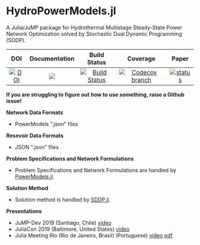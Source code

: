 # HydroPowerModels.jl
A Julia/JuMP package for Hydrothermal Multistage Steady-State Power Network Optimization solved by Stochastic Dual Dynamic Programming (SDDP).

| **DOI** |**Documentation** | **Build Status** | **Coverage** | **Paper** |
|:-----------------:|:-----------------:|:-----------------:|:-----------------:|:-----------------:|
|[![DOI](https://zenodo.org/badge/166077703.svg)](https://zenodo.org/badge/latestdoi/166077703)|[![][docs-latest-img]][docs-latest-url] | [![Build Status][build-img]][build-url] | [![Codecov branch][codecov-img]][codecov-url] | [![status][paper-img]][paper-url] |

[build-img]: https://travis-ci.com/andrewrosemberg/HydroPowerModels.jl.svg?branch=master
[build-url]: https://travis-ci.com/andrewrosemberg/HydroPowerModels.jl

[codecov-img]: https://codecov.io/gh/andrewrosemberg/HydroPowerModels.jl/coverage.svg?branch=master
[codecov-url]: https://codecov.io/gh/andrewrosemberg/HydroPowerModels.jl?branch=master

[docs-latest-img]: https://img.shields.io/badge/docs-latest-blue.svg
[docs-latest-url]: https://andrewrosemberg.github.io/HydroPowerModels.jl/latest/

[paper-img]: https://submissions.juliacon.org/papers/ad43bcbd43a6f904e60db8838c177520/status.svg
[paper-url]: https://submissions.juliacon.org/papers/ad43bcbd43a6f904e60db8838c177520

**If you are struggling to figure out how to use something, raise a Github issue!**

**Network Data Formats**
* PowerModels ".json" files

**Resevoir Data Formats**
* JSON ".json" files

**Problem Specifications and Network Formulations**
* Problem Specifications and Network Formulations are handled by [PowerModels.jl](https://github.com/lanl-ansi/PowerModels.jl).

**Solution Method**
* Solution method is handled by [SDDP.jl](https://github.com/odow/SDDP.jl).

**Presentations**
* JuMP-Dev 2019 (Santiago, Chile) [video](https://youtu.be/H6LmhGJ2kc8)
* JuliaCon 2019 (Baltimore, United States) [video](https://www.youtube.com/watch?v=bnKX2uATrzA&t=41s)
* Julia Meeting Rio (Rio de Janeiro, Brasil) (Portuguese) [video](https://www.youtube.com/watch?v=lSdYwE_7B8k&list=PLTMduyIx3GGvMw9mgIBqZGA6rtpIKNL7B&index=5&t=0s) [pdf](https://jugrio.github.io/pdfs/HydroPowerModels.pdf)
